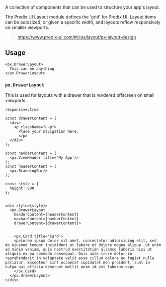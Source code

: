 A collection of components that can be used to structure your app's layout.

The Predix UI Layout module defines the 'grid' for Predix UI. Layout items can be autosized, or given a specific width, and layouts reflow responsively on smaller viewports.

> https://www.predix-ui.com/#/css/layout/px-layout-design

## Usage

```code
<px.DrawerLayout>
  This can be anything
</px.DrawerLayout>
```

### `px.DrawerLayout`
This is used for layouts with a drawer that is rendered offscreen on small viewports.

```react
responsive:true
---
const drawerContent = (
  <div>
    <p className="u-p">
      Place your navigation here.
      </p>
  </div>
);

const navbarContent = (
  <px.ViewHeader title='My App'/>
);
const headerContent = (
  <px.BrandingBar/>
);

const style = {
  height: 600
};


<div style={style}>
  <px.DrawerLayout
    headerContent={headerContent}
    navbarContent={navbarContent}
    drawerContent={drawerContent}>


    <px.Card title='Card'>
    <p>Lorem ipsum dolor sit amet, consectetur adipisicing elit, sed do eiusmod tempor incididunt ut labore et dolore magna aliqua. Ut enim ad minim veniam, quis nostrud exercitation ullamco laboris nisi ut aliquip ex ea commodo consequat. Duis aute irure dolor in reprehenderit in voluptate velit esse cillum dolore eu fugiat nulla pariatur. Excepteur sint occaecat cupidatat non proident, sunt in culpa qui officia deserunt mollit anim id est laborum.</p>
    </px.Card>
  </px.DrawerLayout>
</div>
```
